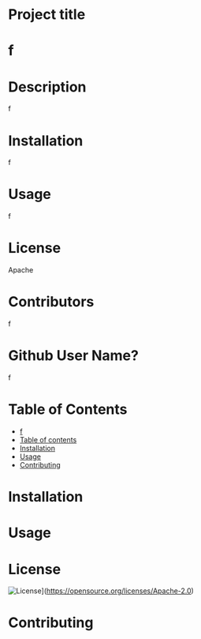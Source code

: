 
# Project title
# f

# Description
f

# Installation
f

# Usage
f

# License
Apache

# Contributors
f

# Github User Name?
f

# Table of Contents
<!--ts-->
   * [f](#f)
   * [Table of contents](#Stable-of-contents)
   * [Installation](#installation)
   * [Usage](#usage)
   * [Contributing](#contributing)
  
<!--te-->

# Installation

# Usage

# License
![License](https://img.shields.io/badge/License-Apache%202.0-blue.svg)](https://opensource.org/licenses/Apache-2.0)

# Contributing

